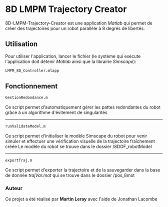 
# 8D LMPM Trajectory Creator

8D-LMPM-Trajectory-Creator est une application *Matlab* qui permet de créer des trajectoires pour un robot parallèle à 8 degrés de libertés.



## Utilisation

Pour utiliser l'application, lancer le fichier (le système qui exécute l'application doit détenir *Matlab* ainsi que la librairie *Simscape*):

```bash
LMPM_8D_Controller.mlapp
```



## Fonctionnement

```bash
GestionRedondance.m
```
Ce script permet d'automatiquement gérer les pattes redondantes du robot grâce à un algorithme d'évitement de singularités

---

```bash
runValidateModel.m
```
Ce script permet d'initialiser le modèle Simscape du robot pour venir simuler et effectuer une vérification visuelle de la trajectoire fraîchement créée
Le modèle du robot se trouve dans le dossier /8DOF_robotModel

---

```bash
exportTraj.m
```
Ce script permet d'exporter la trajectoire et de la sauvegarder dans la base de donnée *trajVar.mat* qui se trouve dans le dossier /pos_8mot


### Auteur

Ce projet a été réalisé par **Martin Leray** avec l'aide de Jonathan Lacombe

